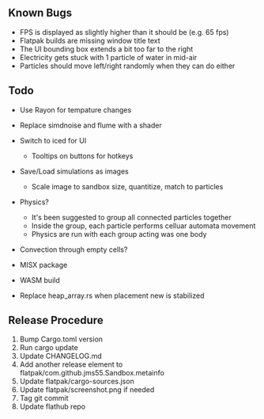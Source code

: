 ## Known Bugs
* FPS is displayed as slightly higher than it should be (e.g. 65 fps)
* Flatpak builds are missing window title text
* The UI bounding box extends a bit too far to the right
* Electricity gets stuck with 1 particle of water in mid-air
* Particles should move left/right randomly when they can do either

## Todo
* Use Rayon for tempature changes

* Replace simdnoise and flume with a shader
* Switch to iced for UI
    * Tooltips on buttons for hotkeys
* Save/Load simulations as images
    * Scale image to sandbox size, quantitize, match to particles

* Physics?
    * It's been suggested to group all connected particles together
    * Inside the group, each particle performs celluar automata movement
    * Physics are run with each group acting was one body
* Convection through empty cells?
* MISX package
* WASM build
* Replace heap_array.rs when placement new is stabilized

## Release Procedure
1. Bump Cargo.toml version
2. Run cargo update
3. Update CHANGELOG.md
4. Add another release element to flatpak/com.github.jms55.Sandbox.metainfo
5. Update flatpak/cargo-sources.json
6. Update flatpak/screenshot.png if needed
7. Tag git commit
8. Update flathub repo
